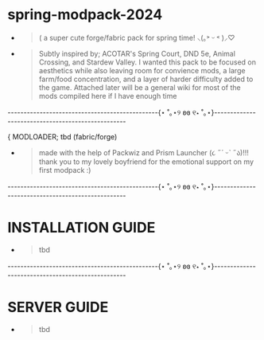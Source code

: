 # spring-modpack-2024
- > ( a super cute forge/fabric pack for spring time! ⸜(｡˃ ᵕ ˂ )⸝♡
- > Subtly inspired by; ACOTAR's Spring Court, DND 5e, Animal Crossing,
and Stardew Valley. I wanted this pack to be focused on aesthetics while also leaving room 
for convience mods, a large farm/food concentration, and a layer of harder 
difficulty added to the game. Attached later will be a general wiki for most of the mods compiled here if I have enough time

-----------------------------------------------{⋆ ˚｡⋆୨ ʚɞ ୧⋆ ˚｡⋆}--------------------------------------------------

{ MODLOADER; tbd (fabric/forge)
- > made with the help of Packwiz and Prism Launcher (૮ ˶´ ᵕˋ ˶ა)!!! thank you to my lovely boyfriend for the emotional support on my first modpack :)
  

-----------------------------------------------{⋆ ˚｡⋆୨ ʚɞ ୧⋆ ˚｡⋆}--------------------------------------------------

# INSTALLATION GUIDE
- > tbd

-----------------------------------------------{⋆ ˚｡⋆୨ ʚɞ ୧⋆ ˚｡⋆}--------------------------------------------------

# SERVER GUIDE
- > tbd
